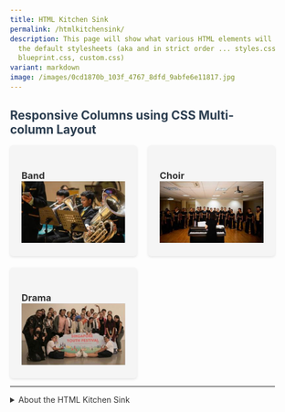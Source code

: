 ```yaml
---
title: HTML Kitchen Sink
permalink: /htmlkitchensink/
description: This page will show what various HTML elements will look like using
  the default stylesheets (aka and in strict order ... styles.css,
  blueprint.css, custom.css)
variant: markdown
image: /images/0cd1870b_103f_4767_8dfd_9abfe6e11817.jpg
---
```

<h2>Responsive Columns using CSS Multi-column Layout</h2>
    <div class="container">
        <div class="card">
            <h3>Band</h3>
             <img src="/images/Our%20Curriculum/Non%20Academic%20Programmes/CoCurricular%20Activities/Performing%20Arts/Band.jpg">
        </div>
        <div class="card">
            <h3>Drama</h3>
           <img src="/images/Our%20Curriculum/Non%20Academic%20Programmes/CoCurricular%20Activities/Performing%20Arts/EngDrama.jpg">
        </div>
        <div class="card">
            <h3>Choir</h3>
             <img src="/images/Our%20Curriculum/Non%20Academic%20Programmes/CoCurricular%20Activities/Performing%20Arts/Choir.jpg">
        </div>
    </div>
		
<style>
        * {
            box-sizing: border-box;
            margin: 0;
            padding: 0;
        }
        
        body {
            font-family: -apple-system, BlinkMacSystemFont, "Segoe UI", Roboto, Helvetica, Arial, sans-serif;
            padding: 20px;
            color: #333;
        }
        
        .container {
            width: 100%;
            max-width: 1200px;
            margin: 0 auto;
            
            /* CSS Multi-column Layout properties */
            column-count: 3;
            column-width: 160px; /* This is the key property */
            column-gap: 20px;
        }
        
        .card {
            break-inside: avoid; /* Prevents content from breaking across columns */
            page-break-inside: avoid; /* For older browsers */
            padding: 20px;
            margin-bottom: 20px;
            background-color: #f5f5f5;
            border-radius: 5px;
            box-shadow: 0 2px 4px rgba(0,0,0,0.1);
        }
        
        h2 {
            margin-bottom: 15px;
            color: #2c3e50;
        }
        
        p {
            line-height: 1.6;
        }
  </style>


<hr>

<details>
	<summary>About the HTML Kitchen Sink</summary>
	<header role="banner">
  <h1>HTML5 Kitchen Sink</h1>
  <small>Jump to: <a href="#headings">Headings</a> |
    <a href="#sections">Sections</a> |
    <a href="#phrasing">Phrasing</a> |
    <a href="#palpable">Palpable Content</a> |
    <a href="#embeds">Embeds</a> | <a href="#forms">Forms</a> |
    <a href="#tables">Tables</a>
  </small>
  <br><br>
  <p>This section serves as the <code>header</code>.</p>
</header>
<hr>
<main>
  <section id="headings">
    <h3><a href="#headings">#</a> Headings</h3>
    <p>
      Elements <code>h1</code>, <code>h2</code>, <code>h3</code>,
      <code>h4</code>, <code>h5</code>, <code>h6</code> make up
      the <em>heading content</em> category.
    </p>
    <hgroup>
      <h1>h1 I am most important.</h1>
      <h2>h2 Back in my quaint <a href="#">garden</a></h2>
      <h3>
        h3 Jaunty <a href="#">zinnias</a> vie with flaunting
        phlox.
      </h3>
      <h4>
        h4 Five or six big jet planes zoomed quickly by the new
        tower.
      </h4>
      <h5>
        h5 Expect skilled signwriters to use many jazzy, quaint
        old alphabets effectively.
      </h5>
      <h6>h6 Pack my box with five dozen liquor jugs.</h6>
    </hgroup>
    <footer>
      <p>
        See the
        <a href="https://www.w3.org/TR/html5/dom.html#heading-content" target="_blank">Heading Content spec.</a>
      </p>
      <p>
        Note: these two paragraphs are contained in a
        <code>footer</code> element.
      </p>
    </footer>
  </section>
  <hr>
  <section id="sections">
    <header>
      <h3><a href="#sections">#</a> Sections</h3>
      <p>
        Elements <code>article</code>, <code>aside</code>,
        <code>nav</code>, <code>section</code> make up the
        <em>sectioning content</em> category.
      </p>
      <nav>
        <p>
          These links are contained in a
          <code>nav</code> element.
        </p>
        <ul>
          <li><a href="#">Home</a></li>
          <li><a href="#">About</a></li>
          <li><a href="#">Contact</a></li>
        </ul>
      </nav>
    </header>
    <article>
      <p>
        This paragraph is nested inside an
        <code>article</code> element. It contains many
        different, sometimes useful,
        <a href="http://www.w3schools.com/tags/">HTML5 elements</a>. Of course there are classics like <em>emphasis</em>,
        <strong>strong</strong>, and <small>small</small> but
        there are many others as well. Hover the following text
        for abbreviation element:
        <abbr title="abbreviation">abbr</abbr>. You can define
        <del>deleted text</del> which often gets replaced with
        <ins>inserted</ins> text.
      </p>
      <p>
        You can also use <kbd>keyboard text</kbd>, which
        sometimes is styled similarly to the
        <code>&lt;code&gt;</code> or <samp>samp</samp> elements.
        Even more specifically, there is an element just for
        <var>variables</var>. Not to be mistaken with block
        quotes below, the quote element lets you denote
        something as <q>quoted text</q>. Lastly don't forget the
        sub (H<sub>2</sub>O) and sup (E = MC<sup>2</sup>)
        elements.
      </p>
      <section>
        <p>
          This paragraph is contained in a
          <code>section</code> element of its parent
          <code>article</code> element.
        </p>
        <p>
          ↓ The following paragraph has the
          <code>hidden</code> attribute and should not be
          displayed. ↓
        </p>
        <p hidden="">→ You should not see this paragraph. ←</p>
        <p>
          ↑ The previous paragraph should not be displayed. ↑
        </p>
      </section>
    </article>
    <aside>
      <p>This is contained in an <code>aside</code> element.</p>
    </aside>
    <footer>
      <p>
        See the
        <a href="https://www.w3.org/TR/html5/dom.html#sectioning-content" target="_blank">Sectioning Content spec.</a>
      </p>
    </footer>
  </section>
  <hr>
  <section id="phrasing">
    <header>
      <h3><a href="#phrasing">#</a> Phrasing</h3>
      <p>
        Elements <code>abbr</code>, <code>b</code>,
        <code>bdi</code>, <code>bdo</code>, <code>br</code>,
        <code>cite</code>, <code>code</code>, <code>data</code>,
        <code>del</code>, <code>dfn</code>, <code>em</code>,
        <code>i</code>, <code>ins</code>, <code>kbd</code>,
        <code>mark</code>, <code>meter</code>,
        <code>progress</code>, <code>q</code>, <code>s</code>,
        <code>samp</code>, <code>small</code>,
        <code>span</code>, <code>strong</code>,
        <code>sub</code>, <code>sup</code>, <code>time</code>,
        <code>u</code>, <code>var</code>, <code>wbr</code>, and
        others make up the <em>phrasing content</em> category.
      </p>
    </header>
    <p>
      <code>abbr</code>: Some vehicles meet the
      <abbr title="Super Ultra Low Emission Vehicle">SULEV</abbr>
      standard.<br>
      <code>br</code> was used to make this sentence start on a
      new line.
    </p>
    <p>
      <code>bdi</code>: Some languages read right to left,
      <bdi lang="ar">مرحبا</bdi>. <code>bdo</code>:
      <bdo dir="rtl">The normal direction has been overridden.</bdo>
    </p>
    <p>
      <code>em</code> is used for <em>emphasis</em> and usually
      renders as italics, contrast that with <code>i</code> which
      is used for alternate voice or to offset from the normal
      (such as a phrase from a different language or taxonomic
      designation): <i>E. coli</i> can be bad.
      <code>strong</code> is used for
      <strong>importance or urgency</strong> and usually renders
      as bold, contrast that with <code>b</code> which is used to
      <b>draw attention</b> without the semantic meaning of
      importance.
    </p>
    <p>
      <code>cite</code>: In the words of
      <cite>Charles Bukowski</cite> —
      <q>An intellectual says a simple thing in a hard way. An
        artist says a hard thing in a simple way.</q>
    </p>
    <p>
      <code>data</code> can be used to specify
      <data value="2018-09-24T05:00-07:00">5 A.M.</data> that is
      machine-readable, but <code>time</code> is a better choice
      for specifying
      <time datetime="2018-09-24T05:00-07:00">5 A.M.</time> in a
      machine-readable format.
    </p>
    <p>
      <code>del</code> can be
      <del datetime="2017-10-11T01:25-07:00">varily</del> used to
      mark deletions. <code>ins</code> marks
      <ins datetime="2007-12-19 00:00Z">insertions</ins>.
      <code>s</code>: similar to <code>del</code>, but used to
      mark content that is no longer relevant.
      <s>Windows XP version available.</s> <code>u</code>: a
      holdover with no real meaning that should be <u>removed</u>.
      <code>mark</code>: the HTML equivalent of the
      <mark>yellow highlighter</mark>. <code>span</code>: a
      <span>generic element</span> with no meaning by itself.
    </p>
    <p>
      <code>dfn</code>: Foreign phrases add a certain
      <dfn title="French: indefinable quality" lang="fr">je ne sais quoi</dfn>
      to one's prose.
    </p>
    <p>
      <code>q</code>: The W3C page <cite>About W3C</cite> says the
      W3C’s mission is
      <q cite="https://www.w3.org/Consortium/">To lead the World Wide Web to its full potential by
        developing protocols and guidelines that ensure
        long-term growth for the Web</q>.
    </p>
    <p><code>kbd</code> and <code>samp</code>: I did this:</p>
    <pre><samp>c:\&gt;<kbd>format c: /yes</kbd></samp></pre>
    <p>
      Is that bad? Press <kbd><kbd>Ctrl</kbd></kbd>+<kbd><kbd>F5</kbd></kbd> for a hard reload.
    </p>
    <p>
      <code>var</code>: To log in, type
      <kbd>ssh <var>user</var>@example.com</kbd>, where
      <var>user</var> is your user ID.
    </p>
    <p>
      <code>meter</code> and <code>progress</code>: Storage space
      usage:
      <meter max="8" value="6">
        6 blocks used (out of 8 total)
      </meter>
      Progress:
      <progress max="100" value="37">37%</progress>
    </p>
    <p>
      <code>sub</code> is used for subscripts: H<sub>2</sub>O.
      <code>sup</code> is used for superscripts: E =
      MC<sup>2</sup>. <code>small</code> is used for side
      comments:
      <q>I wrote this whole document.
        <small>[Editor's note: no he did not]</small></q>
      <code>wbr</code>: used to specify where a word may break and
      it is super<wbr>cali<wbr>fragil<wbr>istic<wbr>expiali<wbr>do<wbr>cious.
    </p>
    <footer>
      <p>
        See the
        <a href="https://www.w3.org/TR/html5/dom.html#phrasing-content" target="_blank">Phrasing Content spec.</a>
      </p>
    </footer>
  </section>
  <hr>
  <section id="palpable">
    <header>
      <h3><a href="#palpable">#</a> Palpable Content</h3>
      <p>
        Elements <code>a</code>, <code>address</code>,
        <code>blockquote</code>, <code>button</code>,
        <code>details</code>, <code>dl</code>,
        <code>fieldset</code>, <code>figure</code>,
        <code>form</code>, <code>input</code>,
        <code>label</code>, <code>map</code>, <code>ol</code>,
        <code>output</code>, <code>pre</code>,
        <code>select</code>, <code>table</code>,
        <code>textarea</code>, <code>ul</code>, and others make
        up the <em>palpable content</em> category.
      </p>
    </header>
    <p><code>a</code>: <a href="http://example.com">Example</a>.</p>
    <p><code>address</code>:</p>
    <address>
      1 Infinite Loop<br>
      Cupertino, CA 95014<br>
      United States
    </address>
    <p><code>blockquote</code>:</p>
    <blockquote>
      <p>
        I quickly explained that many big jobs involve few
        hazards
      </p>
    </blockquote>
    <blockquote>
      <p>
        This is a mult-line blockquote with a cite reference.
        People think focus means saying yes to the thing you’ve
        got to focus on. But that’s not what it means at all. It
        means saying no to the hundred other good ideas that
        there are. You have to pick carefully. I’m actually as
        proud of the things we haven’tdone as the things I have
        done. Innovation is saying no to 1,000 things.
      </p>
      <footer>
        Steve Jobs,
        <cite>Apple Worldwide Developers’ Conference, 1997</cite>
      </footer>
    </blockquote>
    <p><code>details</code> and <code>summary</code>:</p>
    <details>
      <summary>
        Copying...
        <progress value="97543282" max="375505392"></progress>
        25%
      </summary>
      <dl>
        <dt>Transfer rate:</dt>
        <dd>452KB/s</dd>
        <dt>Duration:</dt>
        <dd>01:16:27</dd>
        <dt>Color profile:</dt>
        <dd>SD (6-1-6)</dd>
        <dt>Dimensions:</dt>
        <dd>320×240</dd>
      </dl>
    </details>
    <p><code>dl</code>:</p>
    <dl>
      <dt>Definition List Title</dt>
      <dd>Definition list division.</dd>
      <dt>Kitchen Sink</dt>
      <dd>
        Used in expressions to describe work in which all
        conceivable (and some inconceivable) sources have been
        mined. In this case, a bunch of markup.
      </dd>
      <dt>aside</dt>
      <dd>Defines content aside from the page content</dd>
      <dt>blockquote</dt>
      <dd>
        Defines a section that is quoted from another source
      </dd>
    </dl>
    <p><code>figure</code>:</p>
    <figure>
      <img src="https://www.yiochukangsec.moe.edu.sg/images/Our%20Curriculum/Non%20Academic%20Programmes/CoCurricular%20Activities/Uniformed%20Groups/Red%20Cross%20Youth/R1.jpg">
      <figcaption>
        Figure 1: A picture the Red Cross Youth
        <a href="https://www.yiochukangsec.moe.edu.sg/cca/Uniformed-Groups/Red-Cross-Youth/"></a>
      </figcaption>
    </figure>
    <br><br>
    <h4><a href="#forms">#</a> Forms</h4>
    <hr>
    <form>
			<p>Seems like they really don't want the form fields to be displayed prominently ...</p>
      <p>
        <label for="example-input-email">Email address</label>
        <input id="example-input-email" type="email">
      </p>
      <p>
        <label for="example-input-number">Number</label>
        <input id="example-input-number" type="number">
      </p>
      <p>
        <label for="example-input-password">Password</label>
        <input id="example-input-password" type="password">
      </p>
      <p>
        <label for="example-input-search">Search</label>
        <input id="example-input-search" type="search">
      </p>
      <p>
        <label for="example-input-tel">Telephone number</label>
        <input id="example-input-tel" type="tel">
      </p>
      <p>
        <label for="example-input-text">Text</label>
        <input id="example-input-text" type="text">
      </p>
      <p>
        <label for="example-input-readonly">Read-only</label>
        <input value="Can't touch this!" readonly="" type="text">
      </p>
      <p>
        <label for="example-input-disabled">Disabled</label>
        <input value="Not available" disabled="" type="text">
      </p>
      <p>
        <label for="example-input-url">URL</label>
        <input id="example-input-url" type="url">
      </p>
      <p>
        <label for="example-input-color">Color</label>
        <input id="example-input-color" type="color">
      </p>
      <p>
        <label for="example-input-date">Date</label>
        <input id="example-input-date" type="date">
      </p>
      <p>
        <label for="example-input-date-time">Date / Time</label>
        <input id="example-input-date-time" type="datetime">
      </p>
      <p>
        <label for="example-input-date-time-local">Date / Time local</label>
        <input id="example-input-date-time-local" type="datetime-local">
      </p>
      <p>
        <label for="example-input-month">Month</label>
        <input id="example-input-month" type="month">
      </p>
      <p>
        <label for="example-input-week">Week</label>
        <input id="example-input-week" type="week">
      </p>
      <p>
        <label for="example-input-time">Time</label>
        <input id="example-input-time" type="time">
      </p>
      <p>
        <label for="example-input-file">File input</label>
        <input id="example-input-file" type="file">
      </p>
      <p>
        <label for="example-input-range">Range input</label>
        <input value="3" max="4" min="1" id="example-input-range" type="range">
      </p>
      <p>
        <label for="example-select1">Select</label>
        <select id="example-select1">
          <option>1</option>
          <option>2</option>
          <option>3</option>
          <option>4</option>
          <option>5</option>
        </select>
      </p>
      <p>
        <label for="example-select1a">Select with size</label>
        <select size="2" id="example-select1a">
          <option>1</option>
          <option>2</option>
          <option>3</option>
          <option>4</option>
          <option>5</option>
        </select>
      </p>
      <p>
        <label for="example-select2">Multiple select</label>
        <select id="example-select2" multiple="">
          <option>1</option>
          <option>2</option>
          <option>3</option>
          <option>4</option>
          <option>5</option>
        </select>
      </p>
      <p>
        <label for="example-optgroup">Select with optgroup: Favorite Car</label>
        <select id="example-optgroup">
          <optgroup label="Swedish Cars">
            <option>Volvo</option>
            <option>Saab</option>
          </optgroup>
          <optgroup label="German Cars">
            <option>Mercedes</option>
            <option>Audi</option>
          </optgroup>
        </select>
      </p>
      <p>
        <label for="example-optgroup2">Select with optgroup and size: Favorite Dish</label>
        <select size="2" id="example-optgroup2">
          <optgroup label="Vegetarian">
            <option>Green Salad</option>
            <option>French Fries</option>
          </optgroup>
          <optgroup label="Carnivorous">
            <option>Big Mac</option>
            <option>Roast Beef</option>
          </optgroup>
        </select>
      </p>
      <p>
        <label for="example-optgroup3">Multiple select with optgroup: Public
          transport</label>
        <select multiple="" id="example-optgroup3">
          <optgroup label="Ground">
            <option>Train</option>
            <option>Bus</option>
          </optgroup>
          <optgroup label="Water">
            <option>Ship</option>
            <option>Submarine</option>
          </optgroup>
          <optgroup label="Air">
            <option>Plane</option>
            <option>Balloon</option>
          </optgroup>
        </select>
      </p>
      <p>
        <label for="example-textarea">Textarea</label>
        <textarea rows="3" id="example-textarea"></textarea>
      </p>
      <fieldset>
        <legend>I am legend</legend>
        <div>
          <input checked="" value="option1" id="option-radio1" name="option-radio" type="radio">
          <label for="option-radio1">Option one is this and that—be sure to
            include why it's great</label>
        </div>
        <div>
          <input value="option2" id="option-radio2" name="option-radio" type="radio">
          <label>Option two can be something else and selecting
            it will deselect option one</label>
        </div>
        <div>
          <input disabled="" value="option3" id="option-radio3" name="option-radio" type="radio">
          <label>Option three is disabled</label>
        </div>
      </fieldset>
      <fieldset>
        <legend>I am also legend</legend>
        <input id="checkbox1" type="checkbox">
        <label for="checkbox1">Check me out</label>
        <input id="checkbox2" type="checkbox">
        <label for="checkbox2">and/or check me out</label>
      </fieldset>
      <p>
        <button name="button" type="button">Button</button>
        <input value="Input Button" name="input" type="button">
        <input value="Input Submit" type="submit">
        <button name="submit2" type="submit">Submit</button>
        <input value="Input Reset" type="reset">
        <button name="reset2" type="reset">Reset</button>
        <button disabled="">Cancel</button>
      </p>
    </form>
    <p><code>ul</code> and <code>ol</code>:</p>
    <ul>
      <li>
        Unordered List item one
        <ul>
          <li>
            Nested list item
            <ul>
              <li>Level 3, item one</li>
              <li>Level 3, item two</li>
              <li>Level 3, item three</li>
              <li>Level 3, item four</li>
            </ul>
          </li>
          <li>List item two</li>
          <li>List item three</li>
          <li>List item four</li>
        </ul>
      </li>
      <li>List item two</li>
      <li>List item three</li>
      <li>List item four</li>
    </ul>
    <ol>
      <li>
        List item one
        <ol>
          <li>
            List item one
            <ol>
              <li>List item one</li>
              <li>List item two</li>
              <li>List item three</li>
              <li>List item four</li>
            </ol>
          </li>
          <li>List item two</li>
          <li>List item three</li>
          <li>List item four</li>
        </ol>
      </li>
      <li>List item two</li>
      <li>List item three</li>
      <li>List item four</li>
    </ol>
    <p><code>output</code>:</p>
    <form>
      <input step="any" type="number" name="a"> +
      <input step="any" type="number" name="b"> =
      <output for="a b" name="o"></output>
    </form>
    <p><code>pre</code>:</p>
    <pre>pre {
  display: block;
  padding: 7px;
  background-color: #F5F5F5;
  border: 1px solid #E1E1E8;
  border-radius: 3px;
  white-space: pre-wrap;
  word-break: break-all;
  font-family: Menlo, Monaco;
  line-height: 160%;
}</pre>
    <pre><samp>You are in an open field west of a big white house with a boarded
front door.
There is a small mailbox here.

</samp> <kbd>open mailbox</kbd>

<samp>Opening the mailbox reveals:
A leaflet.

</samp></pre>
    <br><br>
    <h4 id="tables"><a href="#tables">#</a> Tables</h4>
    <hr>
    <table>
      <caption>
        Tables can have captions now.
      </caption>
      <tbody>
        <tr>
          <th>Person</th>
          <th>Number</th>
          <th>Third Column</th>
        </tr>
        <tr>
          <td>Someone Lastname</td>
          <td>900</td>
          <td>
            Nullam quis risus eget urna mollis ornare vel eu
            leo.
          </td>
        </tr>
        <tr>
          <td><a href="#">Person Name</a></td>
          <td>1200</td>
          <td>
            Vestibulum id ligula porta felis euismod semper.
            Donec ullamcorper nulla non metus auctor
            fringilla.
          </td>
        </tr>
        <tr>
          <td>Another Person</td>
          <td>1500</td>
          <td>
            Vivamus sagittis lacus vel augue laoreet rutrum
            faucibus dolor auctor. Nullam id dolor id nibh
            ultricies vehicula ut id elit.
          </td>
        </tr>
        <tr>
          <td>Last One</td>
          <td>2800</td>
          <td>
            Morbi leo risus, porta ac consectetur ac,
            vestibulum at eros. Cras mattis consectetur
            purus sit amet fermentum.
          </td>
        </tr>
      </tbody>
    </table>
    <p id="table-summary">
      In the following table, characteristics are given in the
      second column, with the negative side in the left column and
      the positive side in the right column.
    </p>
    <table aria-describedby="table-summary">
      <caption>
        Characteristics with positive and negative sides
      </caption>
      <thead>
        <tr>
          <th id="n">Negative</th>
          <th>Characteristic</th>
          <th id="p">Positive</th>
        </tr>
      </thead>
      <tbody>
        <tr>
          <td headers="n r1">Sad</td>
          <th id="r1">Mood</th>
          <td headers="p r1">Happy</td>
        </tr>
        <tr>
          <td headers="n r2">Failing</td>
          <th id="r2">Grade</th>
          <td headers="p r2">Passing</td>
        </tr>
      </tbody>
    </table>
    <table>
      <caption>
        Complex table with a
        <code>thead</code>, multiple
        <code>tbody</code>
        elements, and a
        <code>tfoot</code>.
      </caption>
      <thead>
        <tr>
          <th></th>
          <th>2008</th>
          <th>2007</th>
          <th>2006</th>
        </tr>
      </thead>
      <tbody>
        <tr>
          <th>Net sales</th>
          <td>$32,479</td>
          <td>$24,006</td>
          <td>$19,315</td>
        </tr>
        <tr>
          <th>Cost of sales</th>
          <td>21,334</td>
          <td>15,852</td>
          <td>13,717</td>
        </tr>
      </tbody>
      <tbody>
        <tr>
          <th>Gross margin</th>
          <td>$11,145</td>
          <td>$8,154</td>
          <td>$5,598</td>
        </tr>
      </tbody>
      <tfoot>
        <tr>
          <th>Gross margin percentage</th>
          <td>34.3%</td>
          <td>34.0%</td>
          <td>29.0%</td>
        </tr>
      </tfoot>
    </table>
    <footer>
      <p>
        See the
        <a href="https://www.w3.org/TR/html5/dom.html#palpable-content" target="_blank">Palpable Content spec.</a>
      </p>
    </footer>
  </section>
  <hr>
  <section>
    <header>
      <h3><a href="#embeds">#</a> Embeds</h3>
      <p>
        Elements <code>audio</code>, <code>canvas</code>,
        <code>embed</code>, <code>iframe</code>,
        <code>img</code>, <code>math</code>,
        <code>object</code>, <code>picture</code>,
        <code>svg</code>, <code>video</code> make up the
        <em>embedded content</em> category.
      </p>
    </header>
    <p>
      <code>audio</code>:
      <audio src="https://upload.wikimedia.org/wikipedia/commons/c/c7/What_hath_God_wrought.ogg" controls=""></audio>
      By Cqdx [<a href="https://creativecommons.org/licenses/by-sa/3.0">CC BY-SA 3.0 </a>],
      <a href="https://commons.wikimedia.org/wiki/File:What_hath_God_wrought.ogg">from Wikimedia Commons</a>.
    </p>
    <p>
      <code>embed</code>:
      
   </p>
    <p>
      <code>iframe</code>:
      <iframe></iframe>
    </p>
    <p>
      <code>img</code>:
      <img alt="Bill Murray" src="https://www.yiochukangsec.moe.edu.sg/images/Our%20Curriculum/Non%20Academic%20Programmes/CoCurricular%20Activities/Uniformed%20Groups/Red%20Cross%20Youth/R1.jpg">
    </p>
    <p><code>math</code>:</p>
    <math xmlns="http://www.w3.org/1998/Math/MathML">
      <mtable>
        <mtr>
          <mtd>
            <mtext>Quadratic Equation</mtext>
          </mtd>
          <mtd>
            <mrow>
              <mi>x</mi>
              <mo>=</mo>
              <mfrac>
                <mrow>
                  <mo>-</mo>
                  <mi>b</mi>
                  <mo>±</mo>
                  <msqrt>
                    <mrow>
                      <msubsup>
                        <mi>b</mi>
                        <mrow></mrow>
                        <mn>2</mn>
                      </msubsup>
                      <mo>-</mo>
                      <mn>4</mn>
                      <mi>a</mi>
                      <mi>c</mi>
                    </mrow>
                  </msqrt>
                </mrow>
                <mrow>
                  <mn>2</mn>
                  <mi>a</mi>
                </mrow>
              </mfrac>
            </mrow>
          </mtd>
        </mtr>
      </mtable>
    </math>
    <p>
      <code>picture</code>:
      <picture>
        <source srcset="https://www.fillmurray.com/240/300 2x,
                                https://www.fillmurray.com/120/150 1x">
        <img alt="Red Cross Youth" src="https://www.yiochukangsec.moe.edu.sg/images/Our%20Curriculum/Non%20Academic%20Programmes/CoCurricular%20Activities/Uniformed%20Groups/Red%20Cross%20Youth/R1.jpg">
      </picture>
    </p>
    <p>
      <code>svg</code>:
      <svg xmlns="http://www.w3.org/2000/svg" viewBox="0 0 24 24" height="24" width="24" role="presentation">
        <path d="M19.199 24C19.199 13.467
            10.533 4.8 0 4.8V0c13.165 0 24 10.835 24 24h-4.801zM3.291
            17.415c1.814 0 3.293 1.479 3.293 3.295 0 1.813-1.485 3.29-3.301
            3.29C1.47 24 0 22.526 0 20.71s1.475-3.294 3.291-3.295zM15.909
            24h-4.665c0-6.169-5.075-11.245-11.244-11.245V8.09c8.727 0 15.909
            7.184 15.909 15.91z"></path>
      </svg>
    </p>
    <p>
      <code>video</code>:
      <video src="https://upload.wikimedia.org/wikipedia/commons/b/b8/Dwarf_hamsters_running_on_disc_2.ogv" controls=""></video>
    </p>
    <footer>
      <p>
        See the
        <a href="https://www.w3.org/TR/html5/dom.html#embedded-content" target="_blank">Embedded Content spec.</a>
      </p>
    </footer>
  </section>
  <hr>
</main>
<footer role="contentinfo">
  <p>
    Find this document on
    <a href="https://github.com/dbox/html5-kitchen-sink">GitHub</a>.
  </p>
</footer>
	
</details>


<style>

.yck-component .yck-table {
    border-collapse: collapse;
    max-width: 100%;
    margin-top: 1.6em;
    margin-bottom: var(--yck-space-s-l);
    font-size: var(--yck-step-0);
}

.yck-component .yck-th {
    background-color: #f2f2f2;
    text-align: left;
    border-bottom: 1px solid #ddd;
    text-transform: uppercase;
}

.yck-component .yck-th h4,
.yck-component .yck-th h5,
.yck-component .yck-th h6 {
    margin: 0 0 0.5em;
}

.yck-component .yck-td {
    border-bottom: 1px solid #ddd;
    max-width: 320px;
    word-wrap: break-word;
    line-height: 1.125em;
    padding-top: 0.5em;
    padding-bottom: 0.5em;
  }

.yck-component .yck-table tbody .yck-td p {
    margin-block: 0;
	line-height: 1.35rem;
    padding-bottom: 0.5em;
}
    
 .yck-component .yck-table tbody .yck-td p:last-child {
     padding-bottom: var(--yck-space-s-l);
 }
	
</style>